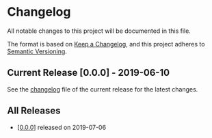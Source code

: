 # Changelog

All notable changes to this project will be documented in this file.

The format is based on [Keep a Changelog](https://keepachangelog.com/en/1.0.0/),
and this project adheres to [Semantic Versioning](https://semver.org/spec/v2.0.0.html).

## Current Release [0.0.0] - 2019-06-10

See the [changelog](.changelog/CHANGELOG-0.0.0.md) file of the current release for the latest changes.

## All Releases

- [[0.0.0](.changelog/CHANGELOG-0.0.0.md)] released on 2019-07-06
